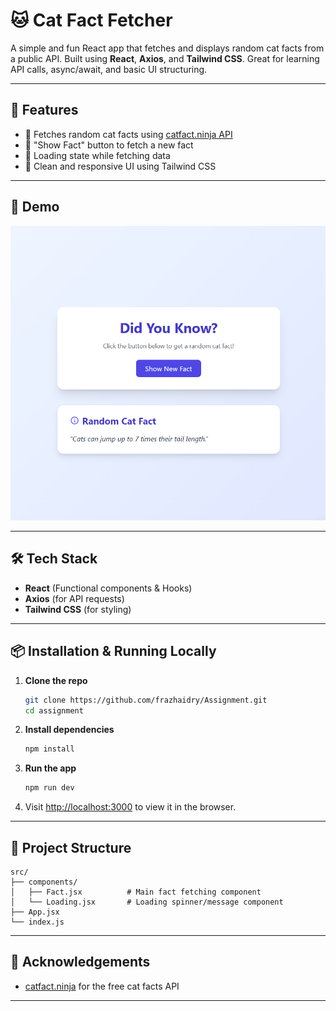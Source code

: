 
# 🐱 Cat Fact Fetcher

A simple and fun React app that fetches and displays random cat facts from a public API. Built using **React**, **Axios**, and **Tailwind CSS**. Great for learning API calls, async/await, and basic UI structuring.

---

## 🚀 Features

- 🐾 Fetches random cat facts using [catfact.ninja API](https://catfact.ninja/fact)
- 🔁 "Show Fact" button to fetch a new fact
- 🔄 Loading state while fetching data
- 🎨 Clean and responsive UI using Tailwind CSS

---

## 📸 Demo

![Screenshot](./src/assets/image.png)  


---

## 🛠️ Tech Stack

- **React** (Functional components & Hooks)
- **Axios** (for API requests)
- **Tailwind CSS** (for styling)

---

## 📦 Installation & Running Locally

1. **Clone the repo**
   ```bash
   git clone https://github.com/frazhaidry/Assignment.git
   cd assignment
   ```

2. **Install dependencies**
   ```bash
   npm install
   ```

3. **Run the app**
   ```bash
   npm run dev
   ```

4. Visit [http://localhost:3000](http://localhost:3000) to view it in the browser.

---

## 📁 Project Structure

```
src/
├── components/
│   ├── Fact.jsx          # Main fact fetching component
│   └── Loading.jsx       # Loading spinner/message component
├── App.jsx
└── index.js
```

---

## 🙌 Acknowledgements

- [catfact.ninja](https://catfact.ninja/fact) for the free cat facts API

---


